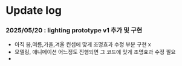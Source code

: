 # Update log
### 2025/05/20 : lighting prototype v1 추가 및 구현
- 아직 봄,여름,가을,겨울 컨셉에 맞게 조명효과 수정 부분 구현 x
- 모델링, 애니메이션 어느정도 진행되면 그 코드에 맞게 조명효과 수정 필요
- 
